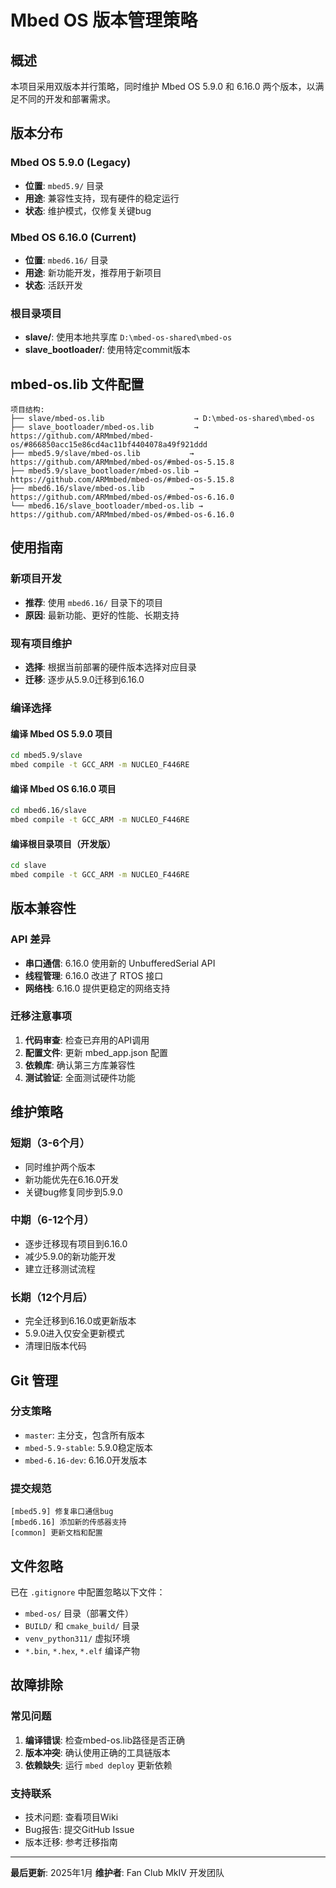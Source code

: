 # Mbed OS 版本管理策略

## 概述

本项目采用双版本并行策略，同时维护 Mbed OS 5.9.0 和 6.16.0 两个版本，以满足不同的开发和部署需求。

## 版本分布

### Mbed OS 5.9.0 (Legacy)
- **位置**: `mbed5.9/` 目录
- **用途**: 兼容性支持，现有硬件的稳定运行
- **状态**: 维护模式，仅修复关键bug

### Mbed OS 6.16.0 (Current)
- **位置**: `mbed6.16/` 目录
- **用途**: 新功能开发，推荐用于新项目
- **状态**: 活跃开发

### 根目录项目
- **slave/**: 使用本地共享库 `D:\mbed-os-shared\mbed-os`
- **slave_bootloader/**: 使用特定commit版本

## mbed-os.lib 文件配置

```
项目结构:
├── slave/mbed-os.lib                    → D:\mbed-os-shared\mbed-os
├── slave_bootloader/mbed-os.lib         → https://github.com/ARMmbed/mbed-os/#866850acc15e86cd4ac11bf4404078a49f921ddd
├── mbed5.9/slave/mbed-os.lib           → https://github.com/ARMmbed/mbed-os/#mbed-os-5.15.8
├── mbed5.9/slave_bootloader/mbed-os.lib → https://github.com/ARMmbed/mbed-os/#mbed-os-5.15.8
├── mbed6.16/slave/mbed-os.lib          → https://github.com/ARMmbed/mbed-os/#mbed-os-6.16.0
└── mbed6.16/slave_bootloader/mbed-os.lib → https://github.com/ARMmbed/mbed-os/#mbed-os-6.16.0
```

## 使用指南

### 新项目开发
- **推荐**: 使用 `mbed6.16/` 目录下的项目
- **原因**: 最新功能、更好的性能、长期支持

### 现有项目维护
- **选择**: 根据当前部署的硬件版本选择对应目录
- **迁移**: 逐步从5.9.0迁移到6.16.0

### 编译选择

#### 编译 Mbed OS 5.9.0 项目
```bash
cd mbed5.9/slave
mbed compile -t GCC_ARM -m NUCLEO_F446RE
```

#### 编译 Mbed OS 6.16.0 项目
```bash
cd mbed6.16/slave
mbed compile -t GCC_ARM -m NUCLEO_F446RE
```

#### 编译根目录项目（开发版）
```bash
cd slave
mbed compile -t GCC_ARM -m NUCLEO_F446RE
```

## 版本兼容性

### API 差异
- **串口通信**: 6.16.0 使用新的 UnbufferedSerial API
- **线程管理**: 6.16.0 改进了 RTOS 接口
- **网络栈**: 6.16.0 提供更稳定的网络支持

### 迁移注意事项
1. **代码审查**: 检查已弃用的API调用
2. **配置文件**: 更新 mbed_app.json 配置
3. **依赖库**: 确认第三方库兼容性
4. **测试验证**: 全面测试硬件功能

## 维护策略

### 短期（3-6个月）
- 同时维护两个版本
- 新功能优先在6.16.0开发
- 关键bug修复同步到5.9.0

### 中期（6-12个月）
- 逐步迁移现有项目到6.16.0
- 减少5.9.0的新功能开发
- 建立迁移测试流程

### 长期（12个月后）
- 完全迁移到6.16.0或更新版本
- 5.9.0进入仅安全更新模式
- 清理旧版本代码

## Git 管理

### 分支策略
- `master`: 主分支，包含所有版本
- `mbed-5.9-stable`: 5.9.0稳定版本
- `mbed-6.16-dev`: 6.16.0开发版本

### 提交规范
```
[mbed5.9] 修复串口通信bug
[mbed6.16] 添加新的传感器支持
[common] 更新文档和配置
```

## 文件忽略

已在 `.gitignore` 中配置忽略以下文件：
- `mbed-os/` 目录（部署文件）
- `BUILD/` 和 `cmake_build/` 目录
- `venv_python311/` 虚拟环境
- `*.bin`, `*.hex`, `*.elf` 编译产物

## 故障排除

### 常见问题
1. **编译错误**: 检查mbed-os.lib路径是否正确
2. **版本冲突**: 确认使用正确的工具链版本
3. **依赖缺失**: 运行 `mbed deploy` 更新依赖

### 支持联系
- 技术问题: 查看项目Wiki
- Bug报告: 提交GitHub Issue
- 版本迁移: 参考迁移指南

---

**最后更新**: 2025年1月
**维护者**: Fan Club MkIV 开发团队